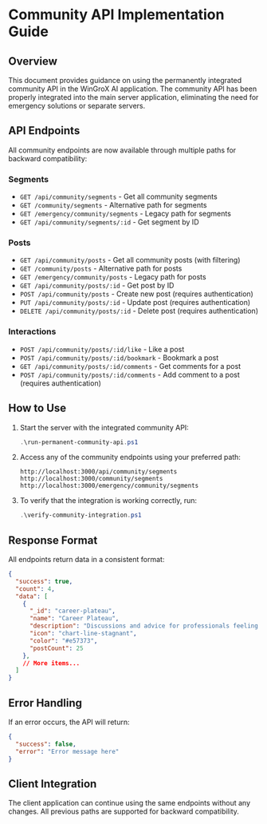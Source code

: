 # Community API Implementation Guide

## Overview

This document provides guidance on using the permanently integrated community API in the WinGroX AI application. The community API has been properly integrated into the main server application, eliminating the need for emergency solutions or separate servers.

## API Endpoints

All community endpoints are now available through multiple paths for backward compatibility:

### Segments

- `GET /api/community/segments` - Get all community segments
- `GET /community/segments` - Alternative path for segments
- `GET /emergency/community/segments` - Legacy path for segments
- `GET /api/community/segments/:id` - Get segment by ID

### Posts

- `GET /api/community/posts` - Get all community posts (with filtering)
- `GET /community/posts` - Alternative path for posts
- `GET /emergency/community/posts` - Legacy path for posts
- `GET /api/community/posts/:id` - Get post by ID
- `POST /api/community/posts` - Create new post (requires authentication)
- `PUT /api/community/posts/:id` - Update post (requires authentication)
- `DELETE /api/community/posts/:id` - Delete post (requires authentication)

### Interactions

- `POST /api/community/posts/:id/like` - Like a post
- `POST /api/community/posts/:id/bookmark` - Bookmark a post
- `GET /api/community/posts/:id/comments` - Get comments for a post
- `POST /api/community/posts/:id/comments` - Add comment to a post (requires authentication)

## How to Use

1. Start the server with the integrated community API:
   ```powershell
   .\run-permanent-community-api.ps1
   ```

2. Access any of the community endpoints using your preferred path:
   ```
   http://localhost:3000/api/community/segments
   http://localhost:3000/community/segments
   http://localhost:3000/emergency/community/segments
   ```

3. To verify that the integration is working correctly, run:
   ```powershell
   .\verify-community-integration.ps1
   ```

## Response Format

All endpoints return data in a consistent format:

```json
{
  "success": true,
  "count": 4,
  "data": [
    {
      "_id": "career-plateau",
      "name": "Career Plateau",
      "description": "Discussions and advice for professionals feeling stuck in their career growth.",
      "icon": "chart-line-stagnant",
      "color": "#e57373",
      "postCount": 25
    },
    // More items...
  ]
}
```

## Error Handling

If an error occurs, the API will return:

```json
{
  "success": false,
  "error": "Error message here"
}
```

## Client Integration

The client application can continue using the same endpoints without any changes. All previous paths are supported for backward compatibility.
